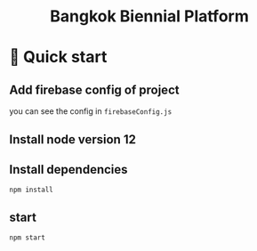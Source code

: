 <h1 align="center">
  Bangkok Biennial Platform
</h1>

# 🚀 Quick start
## Add firebase config of project
you can see the config in `firebaseConfig.js`

## Install node version 12 

## Install dependencies
```
npm install
```

## start
```
npm start
```
